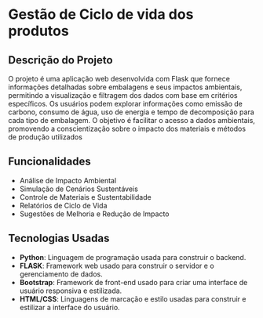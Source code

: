 # Gestão de Ciclo de vida dos produtos

## Descrição do Projeto

O projeto é uma aplicação web desenvolvida com Flask que fornece informações detalhadas sobre embalagens e seus impactos ambientais, permitindo a visualização e filtragem dos dados com base em critérios específicos. Os usuários podem explorar informações como emissão de carbono, consumo de água, uso de energia e tempo de decomposição para cada tipo de embalagem. O objetivo é facilitar o acesso a dados ambientais, promovendo a conscientização sobre o impacto dos materiais e métodos de produção utilizados

## Funcionalidades
- Análise de Impacto Ambiental
- Simulação de Cenários Sustentáveis
- Controle de Materiais e Sustentabilidade
- Relatórios de Ciclo de Vida
- Sugestões de Melhoria e Redução de Impacto

## Tecnologias Usadas
- **Python**: Linguagem de programação usada para construir o backend.
- **FLASK**: Framework web usado para construir o servidor e o gerenciamento de dados.
- **Bootstrap**: Framework de front-end usado para criar uma interface de usuário responsiva e estilizada.
- **HTML/CSS**: Linguagens de marcação e estilo usadas para construir e estilizar a interface do usuário.
